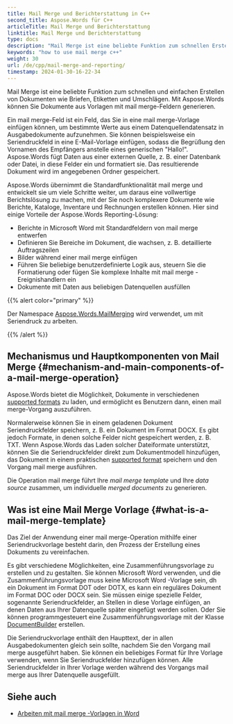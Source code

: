 ```yaml
---
title: Mail Merge und Berichterstattung in C++
second_title: Aspose.Words für C++
articleTitle: Mail Merge und Berichterstattung
linktitle: Mail Merge und Berichterstattung
type: docs
description: "Mail Merge ist eine beliebte Funktion zum schnellen Erstellen von Dokumenten mit C++. Aspose.Words für C++ nimmt die Standardfunktionalität mail merge und bringt sie um viele Schritte voran und verwandelt sie in eine vollwertige Berichtslösung, mit der Sie noch komplexere Dokumente wie Berichte, Kataloge, Inventare und Rechnungen erstellen können."
keywords: "how to use mail merge c++"
weight: 30
url: /de/cpp/mail-merge-and-reporting/
timestamp: 2024-01-30-16-22-34
---
```


Mail Merge ist eine beliebte Funktion zum schnellen und einfachen Erstellen von Dokumenten wie Briefen, Etiketten und Umschlägen. Mit Aspose.Words können Sie Dokumente aus Vorlagen mit mail merge-Feldern generieren.

Ein mail merge-Feld ist ein Feld, das Sie in eine mail merge-Vorlage einfügen können, um bestimmte Werte aus einem Datenquellendatensatz in Ausgabedokumente aufzunehmen. Sie können beispielsweise ein Seriendruckfeld in eine E-Mail-Vorlage einfügen, sodass die Begrüßung den Vornamen des Empfängers anstelle eines generischen "Hallo!". Aspose.Words fügt Daten aus einer externen Quelle, z. B. einer Datenbank oder Datei, in diese Felder ein und formatiert sie. Das resultierende Dokument wird im angegebenen Ordner gespeichert.

Aspose.Words übernimmt die Standardfunktionalität mail merge und entwickelt sie um viele Schritte weiter, um daraus eine vollwertige Berichtslösung zu machen, mit der Sie noch komplexere Dokumente wie Berichte, Kataloge, Inventare und Rechnungen erstellen können. Hier sind einige Vorteile der Aspose.Words Reporting-Lösung:

- Berichte in Microsoft Word mit Standardfeldern von mail merge entwerfen
- Definieren Sie Bereiche im Dokument, die wachsen, z. B. detaillierte Auftragszeilen
- Bilder während einer mail merge einfügen
- Führen Sie beliebige benutzerdefinierte Logik aus, steuern Sie die Formatierung oder fügen Sie komplexe Inhalte mit mail merge -Ereignishandlern ein
- Dokumente mit Daten aus beliebigen Datenquellen ausfüllen

{{% alert color="primary" %}}

Der Namespace [Aspose.Words.MailMerging](https://reference.aspose.com/words/cpp/aspose.words.mailmerging/) wird verwendet, um mit Seriendruck zu arbeiten.

{{% /alert %}}

## Mechanismus und Hauptkomponenten von Mail Merge {#mechanism-and-main-components-of-a-mail-merge-operation}

Aspose.Words bietet die Möglichkeit, Dokumente in verschiedenen [supported formats](https://reference.aspose.com/words/cpp/aspose.words/loadformat/) zu laden, und ermöglicht es Benutzern dann, einen mail merge-Vorgang auszuführen.

Normalerweise können Sie in einem geladenen Dokument Seriendruckfelder speichern, z. B. ein Dokument im Format DOCX. Es gibt jedoch Formate, in denen solche Felder nicht gespeichert werden, z. B. TXT. Wenn Aspose.Words das Laden solcher Dateiformate unterstützt, können Sie die Seriendruckfelder direkt zum Dokumentmodell hinzufügen, das Dokument in einem praktischen [supported format](https://reference.aspose.com/words/cpp/aspose.words/saveformat/) speichern und den Vorgang mail merge ausführen.

Die Operation mail merge führt Ihre *mail merge template* und Ihre *data source* zusammen, um individuelle *merged documents* zu generieren.

## Was ist eine Mail Merge Vorlage {#what-is-a-mail-merge-template}

Das Ziel der Anwendung einer mail merge-Operation mithilfe einer Seriendruckvorlage besteht darin, den Prozess der Erstellung eines Dokuments zu vereinfachen.

Es gibt verschiedene Möglichkeiten, eine Zusammenführungsvorlage zu erstellen und zu gestalten. Sie können Microsoft Word verwenden, und die Zusammenführungsvorlage muss keine Microsoft Word -Vorlage sein, dh ein Dokument im Format DOT oder DOTX, es kann ein reguläres Dokument im Format DOC oder DOCX sein. Sie müssen einige spezielle Felder, sogenannte Seriendruckfelder, an Stellen in diese Vorlage einfügen, an denen Daten aus Ihrer Datenquelle später eingefügt werden sollen. Oder Sie können programmgesteuert eine Zusammenführungsvorlage mit der Klasse [DocumentBuilder](https://reference.aspose.com/words/cpp/aspose.words/documentbuilder/) erstellen.

Die Seriendruckvorlage enthält den Haupttext, der in allen Ausgabedokumenten gleich sein sollte, nachdem Sie den Vorgang mail merge ausgeführt haben. Sie können ein beliebiges Format für Ihre Vorlage verwenden, wenn Sie Seriendruckfelder hinzufügen können. Alle Seriendruckfelder in Ihrer Vorlage werden während des Vorgangs mail merge aus Ihrer Datenquelle ausgefüllt.


## Siehe auch

- [Arbeiten mit mail merge -Vorlagen in Word](https://docs.microsoft.com/en-us/power-platform/admin/work-mail-merge-templates)
